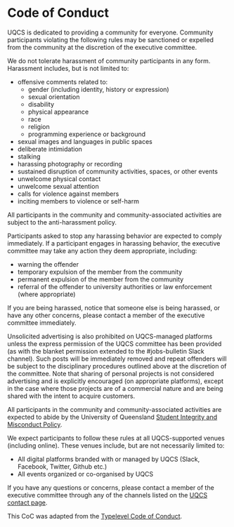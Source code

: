 # Code of Conduct

UQCS is dedicated to providing a community for everyone. Community participants violating the following rules may be sanctioned or expelled from the community at the discretion of the executive committee.

We do not tolerate harassment of community participants in any form. Harassment includes, but is not limited to:
* offensive comments related to:
  * gender (including identity, history or expression)
  * sexual orientation
  * disability
  * physical appearance
  * race
  * religion
  * programming experience or background
* sexual images and languages in public spaces
* deliberate intimidation
* stalking
* harassing photography or recording
* sustained disruption of community activities, spaces, or other events
* unwelcome physical contact
* unwelcome sexual attention
* calls for violence against members
* inciting members to violence or self-harm

All participants in the community and community-associated activities are subject to the anti-harassment policy.

Participants asked to stop any harassing behavior are expected to comply immediately. If a participant engages in harassing behavior, the executive committee may take any action they deem appropriate, including:
* warning the offender
* temporary expulsion of the member from the community
* permanent expulsion of the member from the community
* referral of the offender to university authorities or law enforcement (where appropriate)

If you are being harassed, notice that someone else is being harassed, or have any other concerns, please contact a member of the executive committee immediately.

Unsolicited advertising is also prohibited on UQCS-managed platforms unless the express permission of the UQCS committee has been provided (as with the blanket permission extended to the #jobs-bulletin Slack channel). Such posts will be immediately removed and repeat offenders will be subject to the disciplinary procedures outlined above at the discretion of the committee. Note that sharing of personal projects is not considered advertising and is explicitly encouraged (on appropriate platforms), except in the case where those projects are of a commercial nature and are being shared with the intent to acquire customers.

All participants in the community and community-associated activities are expected to abide by the University of Queensland [Student Integrity and Misconduct Policy](http://ppl.app.uq.edu.au/content/3.60.04-student-integrity-and-misconduct).

We expect participants to follow these rules at all UQCS-supported venues (including online). These venues include, but are not necessarily limited to:
* All digital platforms branded with or managed by UQCS (Slack, Facebook, Twitter, Github etc.)
* All events organized or co-organised by UQCS

If you have any questions or concerns, please contact a member of the executive committee through any of the channels listed on the [UQCS contact page](https://uqcs.org.au/contact).

This CoC was adapted from the [Typelevel Code of Conduct](https://typelevel.org/conduct).
